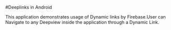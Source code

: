 #Deeplinks in Android

This application demonstrates usage of Dynamic links by Firebase.User can Navigate to any Deepview inside the application through a Dynamic Link.